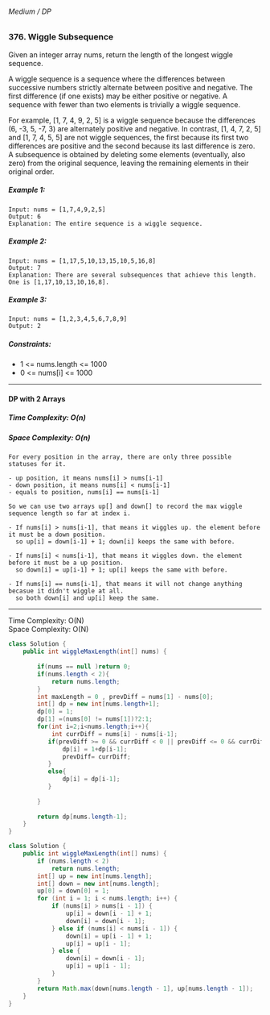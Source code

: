 ###### Medium / DP

### 376. Wiggle Subsequence

Given an integer array nums, return the length of the longest wiggle sequence.

A wiggle sequence is a sequence where the differences between successive numbers strictly alternate between positive and negative. The first difference (if one exists) may be either positive or negative. A sequence with fewer than two elements is trivially a wiggle sequence.

For example, [1, 7, 4, 9, 2, 5] is a wiggle sequence because the differences (6, -3, 5, -7, 3) are alternately positive and negative.
In contrast, [1, 4, 7, 2, 5] and [1, 7, 4, 5, 5] are not wiggle sequences, the first because its first two differences are positive and the second because its last difference is zero.
A subsequence is obtained by deleting some elements (eventually, also zero) from the original sequence, leaving the remaining elements in their original order.

 

##### Example 1:
```
Input: nums = [1,7,4,9,2,5]
Output: 6
Explanation: The entire sequence is a wiggle sequence.
```
##### Example 2:
```
Input: nums = [1,17,5,10,13,15,10,5,16,8]
Output: 7
Explanation: There are several subsequences that achieve this length. One is [1,17,10,13,10,16,8].
```
##### Example 3:
```
Input: nums = [1,2,3,4,5,6,7,8,9]
Output: 2
```

##### Constraints:

- 1 <= nums.length <= 1000
- 0 <= nums[i] <= 1000

***
#### DP with 2 Arrays

##### Time Complexity: O(n)
##### Space Complexity: O(n)
```
For every position in the array, there are only three possible statuses for it.

- up position, it means nums[i] > nums[i-1]
- down position, it means nums[i] < nums[i-1]
- equals to position, nums[i] == nums[i-1]

So we can use two arrays up[] and down[] to record the max wiggle sequence length so far at index i.

- If nums[i] > nums[i-1], that means it wiggles up. the element before it must be a down position. 
  so up[i] = down[i-1] + 1; down[i] keeps the same with before.

- If nums[i] < nums[i-1], that means it wiggles down. the element before it must be a up position. 
  so down[i] = up[i-1] + 1; up[i] keeps the same with before.

- If nums[i] == nums[i-1], that means it will not change anything becasue it didn't wiggle at all. 
  so both down[i] and up[i] keep the same.
```

***

Time Complexity: O(N)  
Space Complexity: O(N)

```java
class Solution {
    public int wiggleMaxLength(int[] nums) {
        
        if(nums == null )return 0;
        if(nums.length < 2){
            return nums.length;
        }
        int maxLength = 0 , prevDiff = nums[1] - nums[0];
        int[] dp = new int[nums.length+1];
        dp[0] = 1;
        dp[1] =(nums[0] != nums[1])?2:1;
        for(int i=2;i<nums.length;i++){
            int currDiff = nums[i] - nums[i-1];
           if(prevDiff >= 0 && currDiff < 0 || prevDiff <= 0 && currDiff > 0){
               dp[i] = 1+dp[i-1];
               prevDiff= currDiff;
           }
           else{
               dp[i] = dp[i-1];
           }
            
        }
        
        return dp[nums.length-1];
    }
}
```


```java
class Solution {
    public int wiggleMaxLength(int[] nums) {
        if (nums.length < 2)
            return nums.length;
        int[] up = new int[nums.length];
        int[] down = new int[nums.length];
        up[0] = down[0] = 1;
        for (int i = 1; i < nums.length; i++) {
            if (nums[i] > nums[i - 1]) {
                up[i] = down[i - 1] + 1;
                down[i] = down[i - 1];
            } else if (nums[i] < nums[i - 1]) {
                down[i] = up[i - 1] + 1;
                up[i] = up[i - 1];
            } else {
                down[i] = down[i - 1];
                up[i] = up[i - 1];
            }
        }
        return Math.max(down[nums.length - 1], up[nums.length - 1]);
    }
}
```
